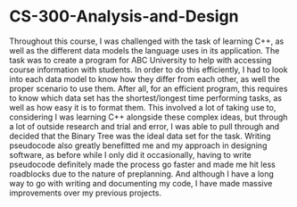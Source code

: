 # CS-300-Analysis-and-Design

Throughout this course, I was challenged with the task of learning C++, as well as the different data models the language uses in its application. The task was to create a program for ABC University to help with accessing course information with students. In order to do this efficiently, I had to look into each data model to know how they differ from each other, as well the proper scenario to use them. After all, for an efficient program, this requires to know which data set has the shortest/longest time performing tasks, as well as how easy it is to format them. This involved a lot of taking use to, considering I was learning C++ alongside these complex ideas, but through a lot of outside research and trial and error, I was able to pull through and decided that the Binary Tree was the ideal data set for the task. Writing pseudocode also greatly benefitted me and my approach in designing software, as before while I only did it occasionally, having to write pseudocode definitely made the process go faster and made me hit less roadblocks due to the nature of preplanning. And although I have a long way to go with writing and documenting my code, I have made massive improvements over my previous projects.
